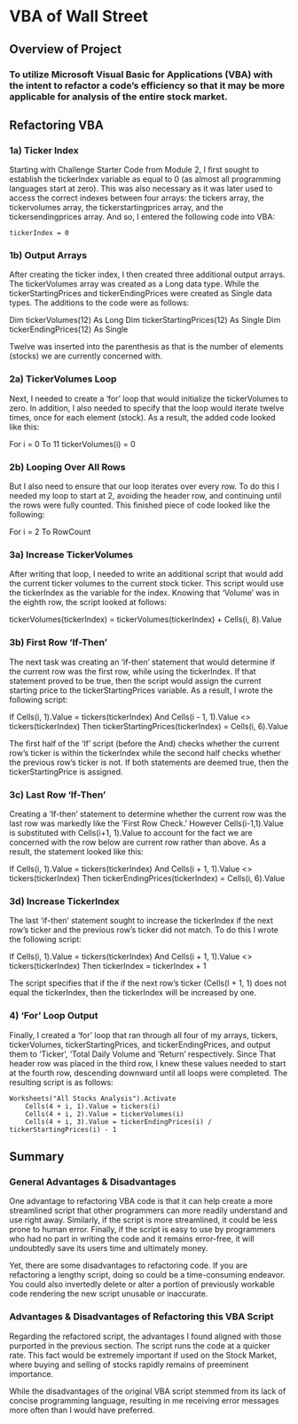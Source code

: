 # VBA of Wall Street

## Overview of Project 

### To utilize Microsoft Visual Basic for Applications (VBA) with the intent to refactor a code’s efficiency so that it may be more applicable for analysis of the entire stock market. 

## Refactoring VBA

### 1a) Ticker Index 

Starting with Challenge Starter Code from Module 2, I first sought to establish the tickerIndex variable as equal to 0 (as almost all programming languages start at zero). This was also necessary as it was later used to access the correct indexes between four arrays: the tickers array, the tickervolumes array, the tickerstartingprices array, and the tickersendingprices array. And so, I entered the following code into VBA:

``tickerIndex = 0``
  
### 1b) Output Arrays

After creating the ticker index, I then created three additional output arrays. The tickerVolumes array was created as a Long data type. While the tickerStartingPrices and tickerEndingPrices were created as Single data types. The additions to the code were as follows: 

  Dim tickerVolumes(12) As Long
  Dim tickerStartingPrices(12) As Single
  Dim tickerEndingPrices(12) As Single

Twelve was inserted into the parenthesis as that is the number of elements (stocks) we are currently concerned with. 

### 2a) TickerVolumes Loop

Next, I needed to create a ‘for’ loop that would initialize the tickerVolumes to zero. In addition, I also needed to specify that the loop would iterate twelve times, once for each element (stock). As a result, the added code looked like this: 

  For i = 0 To 11
     tickerVolumes(i) = 0
    
### 2b) Looping Over All Rows

But I also need to ensure that our loop iterates over every row. To do this I needed my loop to start at 2, avoiding the header row, and continuing until the rows were fully counted. This finished piece of code looked like the following:

  For i = 2 To RowCount

### 3a) Increase TickerVolumes

After writing that loop, I needed to write an additional script that would add the current ticker volumes to the current stock ticker. This script would use the tickerIndex as the variable for the index. Knowing that ‘Volume’ was in the eighth row, the script looked at follows: 

   tickerVolumes(tickerIndex) = tickerVolumes(tickerIndex) + Cells(i, 8).Value

### 3b) First Row ‘If-Then’ 

The next task was creating an ‘if-then’ statement that would determine if the current row was the first row, while using the tickerIndex. If that statement proved to be true, then the script would assign the current starting price to the tickerStartingPrices variable. As a result, I wrote the following script: 

  If Cells(i, 1).Value = tickers(tickerIndex) And Cells(i - 1, 1).Value <> tickers(tickerIndex) 
  Then tickerStartingPrices(tickerIndex) = Cells(i, 6).Value

The first half of the ‘If’ script (before the And) checks whether the current row’s ticker is within the tickerIndex while the second half checks whether the previous row’s ticker is not. If both statements are deemed true, then the tickerStartingPrice is assigned. 

### 3c) Last Row ‘If-Then’ 

Creating a ‘If-then’ statement to determine whether the current row was the last row was markedly like the ‘First Row Check.’ However Cells(i-1,1).Value is substituted with Cells(i+1, 1).Value to account for the fact we are concerned with the row below are current row rather than above. As a result, the statement looked like this: 

  If Cells(i, 1).Value = tickers(tickerIndex) And Cells(i + 1, 1).Value <> tickers(tickerIndex) 
  Then tickerEndingPrices(tickerIndex) = Cells(i, 6).Value

### 3d) Increase TickerIndex

The last ‘if-then’ statement sought to increase the tickerIndex if the next row’s ticker and the previous row’s ticker did not match. To do this I wrote the following script: 

  If Cells(i, 1).Value = tickers(tickerIndex) And Cells(i + 1, 1).Value <> tickers(tickerIndex) 
  Then tickerIndex = tickerIndex + 1

The script specifies that if the if the next row’s ticker (Cells(I + 1, 1) does not equal the tickerIndex, then the tickerIndex will be increased by one. 

### 4) ‘For’ Loop Output

Finally, I created a ‘for’ loop that ran through all four of my arrays, tickers, tickerVolumes, tickerStartingPrices, and tickerEndingPrices, and output them to ‘Ticker’, ‘Total Daily Volume and ‘Return’ respectively. Since That header row was placed in the third row, I knew these values needed to start at the fourth row, descending downward until all loops were completed. The resulting script is as follows: 
    
    Worksheets("All Stocks Analysis").Activate
        Cells(4 + i, 1).Value = tickers(i)
        Cells(4 + i, 2).Value = tickerVolumes(i)
        Cells(4 + i, 3).Value = tickerEndingPrices(i) / tickerStartingPrices(i) - 1

## Summary

### General Advantages & Disadvantages

One advantage to refactoring VBA code is that it can help create a more streamlined script that other programmers can more readily understand and use right away. Similarly, if the script is more streamlined, it could be less prone to human error. Finally, if the script is easy to use by programmers who had no part in writing the code and it remains error-free, it will undoubtedly save its users time and ultimately money. 

Yet, there are some disadvantages to refactoring code. If you are refactoring a lengthy script, doing so could be a time-consuming endeavor. You could also invertedly delete or alter a portion of previously workable code rendering the new script unusable or inaccurate. 

### Advantages & Disadvantages of Refactoring this VBA Script

Regarding the refactored script, the advantages I found aligned with those purported in the previous section. The script runs the code at a quicker rate. This fact would be extremely important if used on the Stock Market, where buying and selling of stocks rapidly remains of preeminent importance. 

While the disadvantages of the original VBA script stemmed from its lack of concise programming language, resulting in me receiving error messages more often than I would have preferred. 

